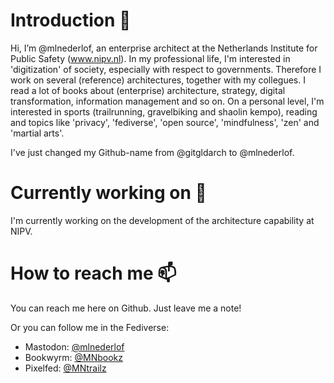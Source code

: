 # Introduction 👋 
Hi, I’m @mlnederlof, an enterprise architect at the Netherlands Institute for Public Safety (www.nipv.nl). In my professional life, I'm interested in 'digitization' of society, especially with respect to governments. Therefore I work on several (reference) architectures, together with my collegues. I read a lot of books about (enterprise) architecture, strategy, digital transformation, information management and so on.
On a personal level, I'm interested in sports (trailrunning, gravelbiking and shaolin kempo), reading and topics like 'privacy', 'fediverse', 'open source', 'mindfulness', 'zen' and 'martial arts'.<BR>

I've just changed my Github-name from @gitgldarch to @mlnederlof.

# Currently working on 🌱
I'm currently working on the development of the architecture capability at NIPV.

# How to reach me 📫
You can reach me here on Github. Just leave me a note!

Or you can follow me in the Fediverse:
* Mastodon: [@mlnederlof](https://mastodon.online/@mnederlo)
* Bookwyrm: [@MNbookz](bookwyrm.social/@MNbookz)
* Pixelfed: [@MNtrailz](pixelfed.social/@MNtrailz)


<!---
gitgldarch/gitgldarch is a ✨ special ✨ repository because its `README.md` (this file) appears on your GitHub profile.
You can click the Preview link to take a look at your changes.
--->
